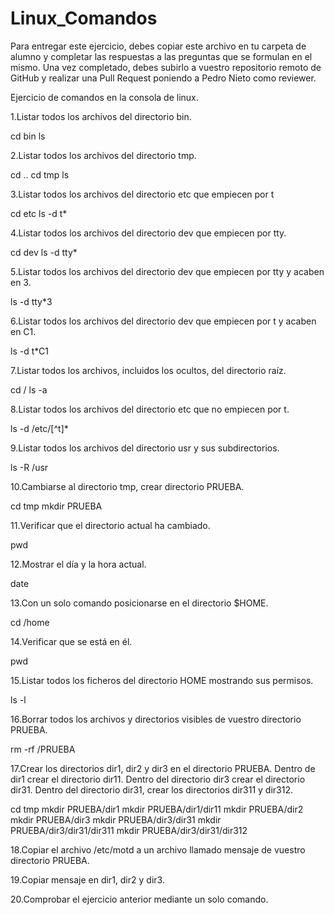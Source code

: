 # Linux_Comandos

Para entregar este ejercicio, debes copiar este archivo en tu carpeta de alumno y completar las respuestas a las preguntas que se formulan en el mismo.
Una vez completado, debes subirlo a vuestro repositorio remoto de GitHub y realizar una Pull Request poniendo a Pedro Nieto como reviewer.


Ejercicio de comandos en la consola de linux.

  1.Listar todos los archivos del directorio bin.
    
  cd bin
  ls
    
  2.Listar todos los archivos del directorio tmp.
   
  cd ..
  cd tmp
  ls
    
  3.Listar todos los archivos del directorio etc que empiecen por t 
  
  cd etc
  ls -d t*
  
  4.Listar todos los archivos del directorio dev que empiecen por tty.
    
  cd dev
  ls -d tty*
    
  5.Listar todos los archivos del directorio dev que empiecen por tty y acaben en 3.
    
  ls -d tty*3
    
  6.Listar todos los archivos del directorio dev que empiecen por t y acaben en C1.
    
  ls -d t*C1

  7.Listar todos los archivos, incluidos los ocultos, del directorio raíz.
    
  cd /
  ls -a
    
  8.Listar todos los archivos del directorio etc que no empiecen por t.
    
  ls -d /etc/[^t]*
    
  9.Listar todos los archivos del directorio usr y sus subdirectorios.
    
  ls -R /usr

  10.Cambiarse al directorio tmp, crear directorio PRUEBA.
  
  cd tmp
  mkdir PRUEBA

  11.Verificar que el directorio actual ha cambiado.
    
  pwd  

  12.Mostrar el día y la hora actual.
    
  date  

  13.Con un solo comando posicionarse en el directorio $HOME.
    
  cd /home 
 
  14.Verificar que se está en él.
    
  pwd

  15.Listar todos los ficheros del directorio HOME mostrando sus permisos.
    
  ls -l

  16.Borrar todos los archivos y directorios visibles de vuestro directorio PRUEBA.
    
  rm -rf /PRUEBA

  17.Crear los directorios dir1, dir2 y dir3 en el directorio PRUEBA. Dentro de dir1 crear el directorio dir11. Dentro del directorio 
  dir3 crear el directorio dir31. Dentro del directorio dir31, crear los directorios dir311 y dir312.
    
  cd tmp
  mkdir PRUEBA/dir1
  mkdir PRUEBA/dir1/dir11
  mkdir PRUEBA/dir2
  mkdir PRUEBA/dir3
  mkdir PRUEBA/dir3/dir31
  mkdir PRUEBA/dir3/dir31/dir311
  mkdir PRUEBA/dir3/dir31/dir312
    
  18.Copiar el archivo /etc/motd a un archivo llamado mensaje de vuestro directorio PRUEBA.
    
  

  19.Copiar mensaje en dir1, dir2 y dir3.
    
    
    
  20.Comprobar el ejercicio anterior mediante un solo comando.
    

    
   
